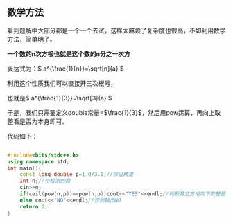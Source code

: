 ## 数学方法

看到题解中大部分都是一个一个去试，这样太麻烦了复杂度也很高，不如利用数学方法，简单明了。

**一个数的n次方根也就是这个数的n分之一次方**

表达式为：$ a^{\frac{1}{n}}=\sqrt[n]{a} $

利用这个性质我们可以直接开三次根号，

也就是$ a^{\frac{1}{3}}=\sqrt[3]{a} $

于是，我们只需要定义double常量=$\frac{1}{3}$，然后用pow运算，再向上取整看是否为本身即可。

代码如下：

```cpp

#include<bits/stdc++.h>
using namespace std;
int main(){
	const long double p=1.0/3.0;//保证精度
	int n;//待检测的数
	cin>>n;
	if(ceil(pow(n,p))==pow(n,p))cout<<"YES"<<endl;//判断其立方根向下取整是否为其立方根本身，是就输出YES
	else cout<<"NO"<<endl;//否则输出NO
    return 0;
}

```